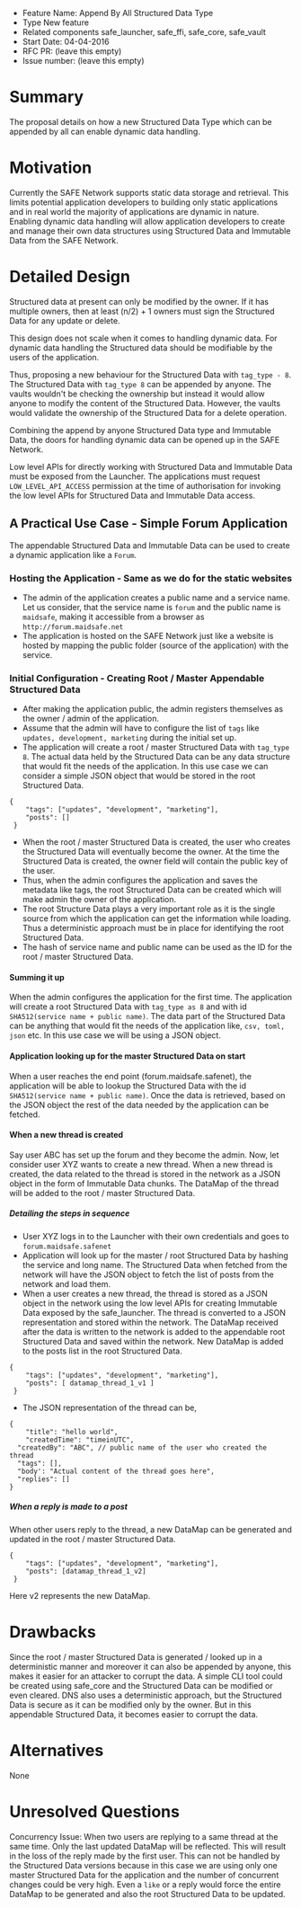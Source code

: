 - Feature Name: Append By All Structured Data Type
- Type New feature
- Related components safe_launcher, safe_ffi, safe_core, safe_vault
- Start Date: 04-04-2016
- RFC PR: (leave this empty)
- Issue number: (leave this empty)

# Summary

The proposal details on how a new Structured Data Type which can be appended by all
can enable dynamic data handling.


# Motivation

Currently the SAFE Network supports static data storage and retrieval. This limits
potential application developers to building only static applications and in real world the majority
of applications are dynamic in nature. Enabling dynamic data handling will allow application
developers to create and manage their own data structures using Structured Data and Immutable Data
from the SAFE Network.

# Detailed Design

Structured data at present can only be modified by the owner. If it has multiple owners,
then at least (n/2) + 1 owners must sign the Structured Data for any update or delete.

This design does not scale when it comes to handling dynamic data. For dynamic data
handling the Structured data should be modifiable by the users of the application.

Thus, proposing a new behaviour for the Structured Data with `tag_type - 8`. The Structured
Data with `tag_type 8` can be appended by anyone. The vaults wouldn't be checking the
ownership but instead it would allow anyone to modify the content of the Structured Data.
However, the vaults would validate the ownership of the Structured Data for a delete operation.

Combining the append by anyone Structured Data type and Immutable Data, the doors for handling
dynamic data can be opened up in the SAFE Network.

Low level APIs for directly working with Structured Data and Immutable Data must be exposed
from the Launcher. The applications must request `LOW_LEVEL_API_ACCESS` permission at the time of
authorisation for invoking the low level APIs for Structured Data and
Immutable Data access.

## A Practical Use Case - Simple Forum Application

The appendable Structured Data and Immutable Data can be used to create a dynamic
application like a `Forum`.

### Hosting the Application - Same as we do for the static websites

- The admin of the application creates a public name and a service name. Let us consider,
that the service name is `forum` and the public name is `maidsafe`, making it accessible
from a browser as `http://forum.maidsafe.net`
- The application is hosted on the SAFE Network just like a website is hosted by mapping
the public folder (source of the application) with the service.

### Initial Configuration - Creating Root / Master Appendable Structured Data

- After making the application public, the admin registers themselves as the owner / admin of the
application.
- Assume that the admin will have to configure the list of `tags` like `updates, development,
marketing` during the initial set up.
- The application will create a root / master Structured Data with `tag_type 8`. The actual data
held by the Structured Data can be any data structure that would fit the needs of the application.
In this use case we can consider a simple JSON object that would be stored in the root
Structured Data.
```
{
	"tags": ["updates", "development", "marketing"],
 	"posts": []
 }
```
- When the root / master Structured Data is created, the user who creates the Structured Data
will eventually become the owner. At the time the Structured Data is created, the owner field will
contain the public key of the user.
- Thus, when the admin configures the application and saves the metadata like tags, the root
Structured Data can be created which will make admin the owner of the application.
- The root Structure Data plays a very important role as it is the single source from which the
application can get the information while loading. Thus a deterministic approach must be in place
for identifying the root Structured Data.
- The hash of service name and public name can be used as the ID for the root / master Structured
Data.

#### Summing it up

When the admin configures the application for the first time. The application will create a root
Structured Data with `tag_type as 8` and with id `SHA512(service name + public name)`.
The data part of the Structured Data can be anything that would fit the needs of the application
like, `csv, toml, json` etc. In this use case we will be using a JSON object.

#### Application looking up for the master Structured Data on start

When a user reaches the end point (forum.maidsafe.safenet), the application will be able to lookup
the Structured Data with the id `SHA512(service name + public name)`. Once the data is retrieved,
based on the JSON object the rest of the data needed by the application can be fetched.

#### When a new thread is created

Say user ABC has set up the forum and they become the admin. Now, let consider user XYZ wants to
create a new thread. When a new thread is created, the data related to the thread is stored in the
network as a JSON object in the form of Immutable Data chunks. The DataMap of the thread will be
added to the root / master Structured Data.

##### Detailing the steps in sequence

- User XYZ logs in to the Launcher with their own credentials and goes to `forum.maidsafe.safenet`
- Application will look up for the master / root Structured Data by hashing the service and long
name. The Structured Data when fetched from the network will have the JSON object to fetch the list
of posts from the network and load them.
- When a user creates a new thread, the thread is stored as a JSON object in the network using
the low level APIs for creating Immutable Data exposed by the safe_launcher. The thread is converted
to a JSON representation and stored within the network. The DataMap received after the data is
written to the network is added to the appendable root Structured Data and saved within the network.
New DataMap is added to the posts list in the root Structured Data.
```
{
	"tags": ["updates", "development", "marketing"],
 	"posts": [ datamap_thread_1_v1 ]
 }
```
- The JSON representation of the thread can be,
```
{
 	"title": "hello world",
 	"createdTime": "timeinUTC",
  "createdBy": "ABC", // public name of the user who created the thread
  "tags": [],
  "body': "Actual content of the thread goes here",
  "replies": []
}
```
##### When a reply is made to a post

When other users reply to the thread, a new DataMap can be generated and updated in the root /
master Structured Data.
```
{
	"tags": ["updates", "development", "marketing"],
 	"posts": [datamap_thread_1_v2]
 }
 ```
Here v2 represents the new DataMap.


# Drawbacks

Since the root / master Structured Data is generated / looked up in a deterministic manner
and moreover it can also be appended by anyone, this makes it easier for an attacker to corrupt
the data. A simple CLI tool could be created using safe_core and the Structured Data can be modified
or even cleared.
DNS also uses a deterministic approach, but the Structured Data is secure as it can be modified only
by the owner. But in this appendable Structured Data, it becomes easier to corrupt the data.


# Alternatives

None

# Unresolved Questions

Concurrency Issue: When two users are replying to a same thread at the same time.
Only the last updated DataMap will be reflected. This will result in the loss of the
reply made by the first user. This can not be handled by the Structured Data versions because in
this case we are using only one master Structured Data for the application and the number of
concurrent changes could be very high. Even a `like` or a reply would force the entire
DataMap to be generated and also the root Structured Data to be updated.

